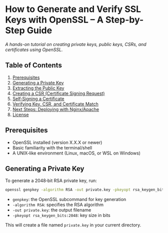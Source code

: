 # How to Generate and Verify SSL Keys with OpenSSL – A Step-by-Step Guide

_A hands-on tutorial on creating private keys, public keys, CSRs, and certificates using OpenSSL._

## Table of Contents
1. [Prerequisites](#prerequisites)
2. [Generating a Private Key](#generating-a-private-key)
3. [Extracting the Public Key](#extracting-the-public-key)
4. [Creating a CSR (Certificate Signing Request)](#creating-a-csr-certificate-signing-request)
5. [Self‑Signing a Certificate](#self‑signing-a-certificate)
6. [Verifying Key, CSR, and Certificate Match](#verifying-key-csr-and-certificate-match)
7. [Next Steps: Deploying with Nginx/Apache](#next-steps-deploying-with-nginxapache)
8. [License](#license)

## Prerequisites
- OpenSSL installed (version X.X.X or newer)
- Basic familiarity with the terminal/shell
- A UNIX‑like environment (Linux, macOS, or WSL on Windows)



## Generating a Private Key

To generate a 2048‑bit RSA private key, run:

```bash
openssl genpkey -algorithm RSA -out private.key -pkeyopt rsa_keygen_bits:2048
```

- `genpkey`: the OpenSSL subcommand for key generation  
- `-algorithm RSA`: specifies the RSA algorithm  
- `-out private.key`: the output filename  
- `-pkeyopt rsa_keygen_bits:2048`: key size in bits  

This will create a file named `private.key` in your current directory.
